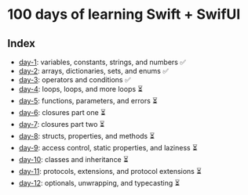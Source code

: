 # 100 days of learning Swift + SwifUI

## Index
* [day-1](https://github.com/NatanaelUF17/100-days-of-swiftui/tree/master/day-1): variables, constants, strings, and numbers ✅
* [day-2](https://github.com/NatanaelUF17/100-days-of-swiftui/tree/master/day-2/): arrays, dictionaries, sets, and enums ✅
* [day-3](https://github.com/NatanaelUF17/100-days-of-swiftui/tree/master/day-3/): operators and conditions ✅
* [day-4](https://github.com/NatanaelUF17/100-days-of-swiftui/tree/master/day-4/): loops, loops, and more loops ⏳
* [day-5](https://github.com/NatanaelUF17/100-days-of-swiftui/tree/master/day-5/): functions, parameters, and errors ⏳
* [day-6](https://github.com/NatanaelUF17/100-days-of-swiftui/tree/master/day-6/): closures part one ⏳
* [day-7](https://github.com/NatanaelUF17/100-days-of-swiftui/tree/master/day-7/): closures part two ⏳
* [day-8](https://github.com/NatanaelUF17/100-days-of-swiftui/tree/master/day-8/): structs, properties, and methods ⏳
* [day-9](https://github.com/NatanaelUF17/100-days-of-swiftui/tree/master/day-9/): access control, static properties, and laziness ⏳
* [day-10](https://github.com/NatanaelUF17/100-days-of-swiftui/tree/master/day-10/): classes and inheritance ⏳
* [day-11](https://github.com/NatanaelUF17/100-days-of-swiftui/tree/master/day-11/): protocols, extensions, and protocol extensions ⏳
* [day-12](https://github.com/NatanaelUF17/100-days-of-swiftui/tree/master/day-12/): optionals, unwrapping, and typecasting ⏳
